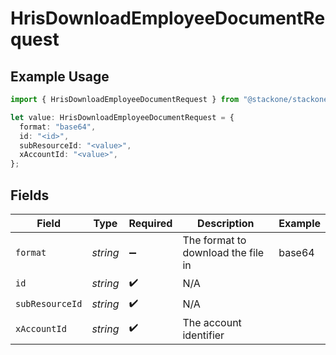 # HrisDownloadEmployeeDocumentRequest

## Example Usage

```typescript
import { HrisDownloadEmployeeDocumentRequest } from "@stackone/stackone-client-ts/sdk/models/operations";

let value: HrisDownloadEmployeeDocumentRequest = {
  format: "base64",
  id: "<id>",
  subResourceId: "<value>",
  xAccountId: "<value>",
};
```

## Fields

| Field                              | Type                               | Required                           | Description                        | Example                            |
| ---------------------------------- | ---------------------------------- | ---------------------------------- | ---------------------------------- | ---------------------------------- |
| `format`                           | *string*                           | :heavy_minus_sign:                 | The format to download the file in | base64                             |
| `id`                               | *string*                           | :heavy_check_mark:                 | N/A                                |                                    |
| `subResourceId`                    | *string*                           | :heavy_check_mark:                 | N/A                                |                                    |
| `xAccountId`                       | *string*                           | :heavy_check_mark:                 | The account identifier             |                                    |